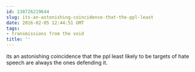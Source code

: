 ```yaml
---
id: 138726219644
slug: its-an-astonishing-coincidence-that-the-ppl-least
date: 2016-02-05 12:44:51 GMT
tags:
- transmissions from the void
title: ''
---
```

its an astonishing coincidence that the ppl least likely to be targets of hate speech are always the ones defending it.